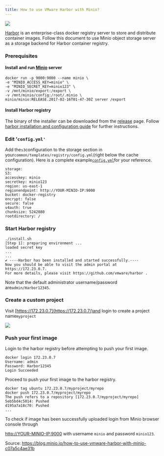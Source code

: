 ```yaml
---
title: How to use VMware Harbor with Minio?
---
```


![](https://vmware.github.io/harbor/images/harbor.png)

[Harbor](https://github.com/vmware/harbor) is an enterprise-class docker registry server to store and distribute container images. Follow this document to use Minio object storage server as a storage backend for Harbor container registry.

### Prerequisites

#### Install and run [Minio](https://github.com/minio/minio#docker-container) server 
```
docker run -p 9000:9000 --name minio \
-e "MINIO_ACCESS_KEY=minio" \
-e "MINIO_SECRET_KEY=minio123" \
-v /mnt/minio/export:/export \
-v /mnt/minio/config:/root/.minio \
minio/minio:RELEASE.2017-02-16T01-47-30Z server /export
```

#### Install Harbor registry 

The binary of the installer can be downloaded from the [release](https://github.com/vmware/harbor/releases) page. Follow [harbor installation and configuration guide](https://github.com/vmware/harbor/blob/master/docs/installation_guide.md) for further instructions.

### Edit '`config.yml'` 

Add the`s3`configuration to the storage section in your`common/templates/registry/config.yml`\(right below the cache configuration\). Here is a complete example[`config.yml`](https://github.com/harshavardhana/harbor-minio/blob/master/config.yml)for your reference.

```
storage:
S3:
accesskey: minio
secretkey: minio123
region: us-east-1
regionendpoint: http://YOUR-MINIO-IP:9000
bucket: docker-registry
encrypt: false
secure: false
v4auth: true
chunksize: 5242880
rootdirectory: /
```

### Start Harbor registry 

```
./install.sh
[Step 1]: preparing environment ...
loaded secret key
...
...
✔ ----Harbor has been installed and started successfully.----
Now you should be able to visit the admin portal at https://172.23.0.7.
For more details, please visit https://github.com/vmware/harbor .
```

Note that the default administrator username/password are`admin/Harbor12345`.

### Create a custom project 

Visit [https://172.23.0.7](https://172.23.0.7/)and login to create a project name`myproject`

![](https://cdn-images-1.medium.com/max/800/0*qfPvTURQvCwaWKKZ.)

### Push your first image 

Login to the harbor registry before attempting to push your first image.

```
docker login 172.23.0.7
Username: admin
Password: Harbor12345
Login Succeeded
```

Proceed to push your first image to the harbor registry.

```
docker tag ubuntu 172.23.0.7/myproject/myrepo
docker push 172.23.0.7/myproject/myrepo
The push refers to a repository [172.23.0.7/myproject/myrepo]
5eb5bd4c5014: Pushed
d195a7a18c70: Pushed
...
```

To check if image has been successfully uploaded login from Minio browser console through

[http://YOUR-MINIO-IP:9000](http://your-minio-ip:9000/) with username `minio` and password `minio123`.

Source: https://blog.minio.io/how-to-use-vmware-harbor-with-minio-c07a5c4ae31b



